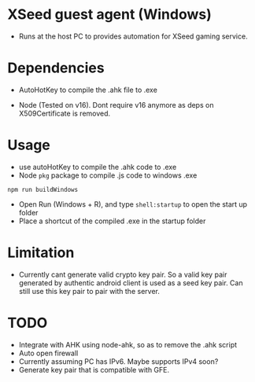 # XSeed guest agent (Windows)
- Runs at the host PC to provides automation for XSeed gaming service.

# Dependencies
- AutoHotKey to compile the .ahk file to .exe 
<!-- - Node v16 (for utilities with X509Certificate) -->
- Node (Tested on v16). Dont require v16 anymore as deps on X509Certificate is removed.

# Usage 
- use autoHotKey to compile the .ahk code to .exe 
- Node `pkg` package to compile .js code to windows .exe 
```
npm run buildWindows
```
- Open Run (Windows + R), and type `shell:startup` to open the start up folder
- Place a shortcut of the compiled .exe in the startup folder

# Limitation
- Currently cant generate valid crypto key pair. So a valid key pair generated by authentic android client is used as a seed key pair. Can still use this key pair to pair with the server.

# TODO 
- Integrate with AHK using node-ahk, so as to remove the .ahk script 
- Auto open firewall
- Currently assuming PC has IPv6. Maybe supports IPv4 soon? 
- Generate key pair that is compatible with GFE.